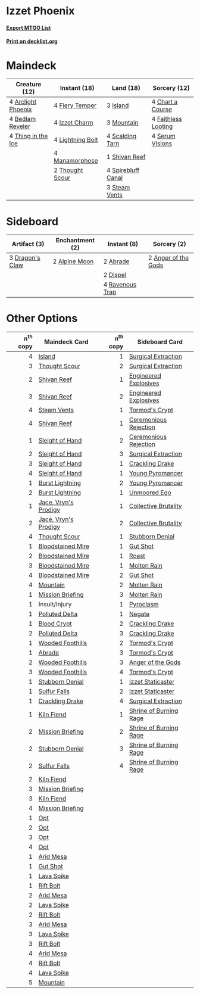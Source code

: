 # Izzet Phoenix

#### [Export MTGO List](../collection/Izzet%20Phoenix/Izzet%20Phoenix.txt)
#### [Print on decklist.org](http://decklist.org/?deckmain=4%09Arclight%20Phoenix%0A4%09Bedlam%20Reveler%0A4%09Chart%20a%20Course%0A4%09Faithless%20Looting%0A4%09Fiery%20Temper%0A3%09Island%0A4%09Izzet%20Charm%0A4%09Lightning%20Bolt%0A4%09Manamorphose%0A3%09Mountain%0A4%09Scalding%20Tarn%0A4%09Serum%20Visions%0A1%09Shivan%20Reef%0A4%09Spirebluff%20Canal%0A3%09Steam%20Vents%0A4%09Thing%20in%20the%20Ice%0A2%09Thought%20Scour&deckside=2%09Abrade%0A2%09Alpine%20Moon%0A2%09Anger%20of%20the%20Gods%0A2%09Dispel%0A3%09Dragon's%20Claw%0A4%09Ravenous%20Trap)
# Maindeck

|                                        Creature (12)                                        |                                       Instant (18)                                        |                                          Land (18)                                          |                                         Sorcery (12)                                         |
|---------------------------------------------------------------------------------------------|-------------------------------------------------------------------------------------------|---------------------------------------------------------------------------------------------|----------------------------------------------------------------------------------------------|
|4 [Arclight Phoenix](http://gatherer.wizards.com/Pages/Card/Details.aspx?multiverseid=452841)|4 [Fiery Temper](http://gatherer.wizards.com/Pages/Card/Details.aspx?multiverseid=108880)  |3 [Island](http://gatherer.wizards.com/Pages/Card/Details.aspx?multiverseid=439602)          |4 [Chart a Course](http://gatherer.wizards.com/Pages/Card/Details.aspx?multiverseid=435200)   |
|4 [Bedlam Reveler](http://gatherer.wizards.com/Pages/Card/Details.aspx?multiverseid=414415)  |4 [Izzet Charm](http://gatherer.wizards.com/Pages/Card/Details.aspx?multiverseid=425996)   |3 [Mountain](http://gatherer.wizards.com/Pages/Card/Details.aspx?multiverseid=439604)        |4 [Faithless Looting](http://gatherer.wizards.com/Pages/Card/Details.aspx?multiverseid=413670)|
|4 [Thing in the Ice](http://gatherer.wizards.com/Pages/Card/Details.aspx?multiverseid=409836)|4 [Lightning Bolt](http://gatherer.wizards.com/Pages/Card/Details.aspx?multiverseid=234704)|4 [Scalding Tarn](http://gatherer.wizards.com/Pages/Card/Details.aspx?multiverseid=426069)   |4 [Serum Visions](http://gatherer.wizards.com/Pages/Card/Details.aspx?multiverseid=425874)    |
|                                                                                             |4 [Manamorphose](http://gatherer.wizards.com/Pages/Card/Details.aspx?multiverseid=370568)  |1 [Shivan Reef](http://gatherer.wizards.com/Pages/Card/Details.aspx?multiverseid=442806)     |                                                                                              |
|                                                                                             |2 [Thought Scour](http://gatherer.wizards.com/Pages/Card/Details.aspx?multiverseid=438642) |4 [Spirebluff Canal](http://gatherer.wizards.com/Pages/Card/Details.aspx?multiverseid=417822)|                                                                                              |
|                                                                                             |                                                                                           |3 [Steam Vents](http://gatherer.wizards.com/Pages/Card/Details.aspx?multiverseid=405109)     |                                                                                              |


# Sideboard

|                                       Artifact (3)                                       |                                    Enchantment (2)                                     |                                       Instant (8)                                        |                                         Sorcery (2)                                          |
|------------------------------------------------------------------------------------------|----------------------------------------------------------------------------------------|------------------------------------------------------------------------------------------|----------------------------------------------------------------------------------------------|
|3 [Dragon's Claw](http://gatherer.wizards.com/Pages/Card/Details.aspx?multiverseid=243481)|2 [Alpine Moon](http://gatherer.wizards.com/Pages/Card/Details.aspx?multiverseid=447264)|2 [Abrade](http://gatherer.wizards.com/Pages/Card/Details.aspx?multiverseid=430772)       |2 [Anger of the Gods](http://gatherer.wizards.com/Pages/Card/Details.aspx?multiverseid=438682)|
|                                                                                          |                                                                                        |2 [Dispel](http://gatherer.wizards.com/Pages/Card/Details.aspx?multiverseid=201562)       |                                                                                              |
|                                                                                          |                                                                                        |4 [Ravenous Trap](http://gatherer.wizards.com/Pages/Card/Details.aspx?multiverseid=197537)|                                                                                              |


# Other Options

|*n*<sup>th</sup> copy|                                         Maindeck Card                                         |*n*<sup>th</sup> copy|                                         Sideboard Card                                          |
|--------------------:|-----------------------------------------------------------------------------------------------|--------------------:|-------------------------------------------------------------------------------------------------|
|                    4|[Island](http://gatherer.wizards.com/Pages/Card/Details.aspx?multiverseid=439602)              |                    1|[Surgical Extraction](http://gatherer.wizards.com/Pages/Card/Details.aspx?multiverseid=397706)   |
|                    3|[Thought Scour](http://gatherer.wizards.com/Pages/Card/Details.aspx?multiverseid=438642)       |                    2|[Surgical Extraction](http://gatherer.wizards.com/Pages/Card/Details.aspx?multiverseid=397706)   |
|                    2|[Shivan Reef](http://gatherer.wizards.com/Pages/Card/Details.aspx?multiverseid=442806)         |                    1|[Engineered Explosives](http://gatherer.wizards.com/Pages/Card/Details.aspx?multiverseid=370549) |
|                    3|[Shivan Reef](http://gatherer.wizards.com/Pages/Card/Details.aspx?multiverseid=442806)         |                    2|[Engineered Explosives](http://gatherer.wizards.com/Pages/Card/Details.aspx?multiverseid=370549) |
|                    4|[Steam Vents](http://gatherer.wizards.com/Pages/Card/Details.aspx?multiverseid=405109)         |                    1|[Tormod's Crypt](http://gatherer.wizards.com/Pages/Card/Details.aspx?multiverseid=389723)        |
|                    4|[Shivan Reef](http://gatherer.wizards.com/Pages/Card/Details.aspx?multiverseid=442806)         |                    1|[Ceremonious Rejection](http://gatherer.wizards.com/Pages/Card/Details.aspx?multiverseid=417613) |
|                    1|[Sleight of Hand](http://gatherer.wizards.com/Pages/Card/Details.aspx?multiverseid=6529)       |                    2|[Ceremonious Rejection](http://gatherer.wizards.com/Pages/Card/Details.aspx?multiverseid=417613) |
|                    2|[Sleight of Hand](http://gatherer.wizards.com/Pages/Card/Details.aspx?multiverseid=6529)       |                    3|[Surgical Extraction](http://gatherer.wizards.com/Pages/Card/Details.aspx?multiverseid=397706)   |
|                    3|[Sleight of Hand](http://gatherer.wizards.com/Pages/Card/Details.aspx?multiverseid=6529)       |                    1|[Crackling Drake](http://gatherer.wizards.com/Pages/Card/Details.aspx?multiverseid=452913)       |
|                    4|[Sleight of Hand](http://gatherer.wizards.com/Pages/Card/Details.aspx?multiverseid=6529)       |                    1|[Young Pyromancer](http://gatherer.wizards.com/Pages/Card/Details.aspx?multiverseid=413697)      |
|                    1|[Burst Lightning](http://gatherer.wizards.com/Pages/Card/Details.aspx?multiverseid=397662)     |                    2|[Young Pyromancer](http://gatherer.wizards.com/Pages/Card/Details.aspx?multiverseid=413697)      |
|                    2|[Burst Lightning](http://gatherer.wizards.com/Pages/Card/Details.aspx?multiverseid=397662)     |                    1|[Unmoored Ego](http://gatherer.wizards.com/Pages/Card/Details.aspx?multiverseid=452962)          |
|                    1|[Jace, Vryn's Prodigy](http://gatherer.wizards.com/Pages/Card/Details.aspx?multiverseid=439335)|                    1|[Collective Brutality](http://gatherer.wizards.com/Pages/Card/Details.aspx?multiverseid=414380)  |
|                    2|[Jace, Vryn's Prodigy](http://gatherer.wizards.com/Pages/Card/Details.aspx?multiverseid=439335)|                    2|[Collective Brutality](http://gatherer.wizards.com/Pages/Card/Details.aspx?multiverseid=414380)  |
|                    4|[Thought Scour](http://gatherer.wizards.com/Pages/Card/Details.aspx?multiverseid=438642)       |                    1|[Stubborn Denial](http://gatherer.wizards.com/Pages/Card/Details.aspx?multiverseid=386673)       |
|                    1|[Bloodstained Mire](http://gatherer.wizards.com/Pages/Card/Details.aspx?multiverseid=405094)   |                    1|[Gut Shot](http://gatherer.wizards.com/Pages/Card/Details.aspx?multiverseid=397673)              |
|                    2|[Bloodstained Mire](http://gatherer.wizards.com/Pages/Card/Details.aspx?multiverseid=405094)   |                    1|[Roast](http://gatherer.wizards.com/Pages/Card/Details.aspx?multiverseid=394667)                 |
|                    3|[Bloodstained Mire](http://gatherer.wizards.com/Pages/Card/Details.aspx?multiverseid=405094)   |                    1|[Molten Rain](http://gatherer.wizards.com/Pages/Card/Details.aspx?multiverseid=425928)           |
|                    4|[Bloodstained Mire](http://gatherer.wizards.com/Pages/Card/Details.aspx?multiverseid=405094)   |                    2|[Gut Shot](http://gatherer.wizards.com/Pages/Card/Details.aspx?multiverseid=397673)              |
|                    4|[Mountain](http://gatherer.wizards.com/Pages/Card/Details.aspx?multiverseid=439604)            |                    2|[Molten Rain](http://gatherer.wizards.com/Pages/Card/Details.aspx?multiverseid=425928)           |
|                    1|[Mission Briefing](http://gatherer.wizards.com/Pages/Card/Details.aspx?multiverseid=452794)    |                    3|[Molten Rain](http://gatherer.wizards.com/Pages/Card/Details.aspx?multiverseid=425928)           |
|                    1|Insult/Injury                                                                                  |                    1|[Pyroclasm](http://gatherer.wizards.com/Pages/Card/Details.aspx?multiverseid=4354)               |
|                    1|[Polluted Delta](http://gatherer.wizards.com/Pages/Card/Details.aspx?multiverseid=405104)      |                    1|[Negate](http://gatherer.wizards.com/Pages/Card/Details.aspx?multiverseid=447135)                |
|                    1|[Blood Crypt](http://gatherer.wizards.com/Pages/Card/Details.aspx?multiverseid=405093)         |                    2|[Crackling Drake](http://gatherer.wizards.com/Pages/Card/Details.aspx?multiverseid=452913)       |
|                    2|[Polluted Delta](http://gatherer.wizards.com/Pages/Card/Details.aspx?multiverseid=405104)      |                    3|[Crackling Drake](http://gatherer.wizards.com/Pages/Card/Details.aspx?multiverseid=452913)       |
|                    1|[Wooded Foothills](http://gatherer.wizards.com/Pages/Card/Details.aspx?multiverseid=405116)    |                    2|[Tormod's Crypt](http://gatherer.wizards.com/Pages/Card/Details.aspx?multiverseid=389723)        |
|                    1|[Abrade](http://gatherer.wizards.com/Pages/Card/Details.aspx?multiverseid=430772)              |                    3|[Tormod's Crypt](http://gatherer.wizards.com/Pages/Card/Details.aspx?multiverseid=389723)        |
|                    2|[Wooded Foothills](http://gatherer.wizards.com/Pages/Card/Details.aspx?multiverseid=405116)    |                    3|[Anger of the Gods](http://gatherer.wizards.com/Pages/Card/Details.aspx?multiverseid=438682)     |
|                    3|[Wooded Foothills](http://gatherer.wizards.com/Pages/Card/Details.aspx?multiverseid=405116)    |                    4|[Tormod's Crypt](http://gatherer.wizards.com/Pages/Card/Details.aspx?multiverseid=389723)        |
|                    1|[Stubborn Denial](http://gatherer.wizards.com/Pages/Card/Details.aspx?multiverseid=386673)     |                    1|[Izzet Staticaster](http://gatherer.wizards.com/Pages/Card/Details.aspx?multiverseid=253638)     |
|                    1|[Sulfur Falls](http://gatherer.wizards.com/Pages/Card/Details.aspx?multiverseid=241987)        |                    2|[Izzet Staticaster](http://gatherer.wizards.com/Pages/Card/Details.aspx?multiverseid=253638)     |
|                    1|[Crackling Drake](http://gatherer.wizards.com/Pages/Card/Details.aspx?multiverseid=452913)     |                    4|[Surgical Extraction](http://gatherer.wizards.com/Pages/Card/Details.aspx?multiverseid=397706)   |
|                    1|[Kiln Fiend](http://gatherer.wizards.com/Pages/Card/Details.aspx?multiverseid=438703)          |                    1|[Shrine of Burning Rage](http://gatherer.wizards.com/Pages/Card/Details.aspx?multiverseid=218018)|
|                    2|[Mission Briefing](http://gatherer.wizards.com/Pages/Card/Details.aspx?multiverseid=452794)    |                    2|[Shrine of Burning Rage](http://gatherer.wizards.com/Pages/Card/Details.aspx?multiverseid=218018)|
|                    2|[Stubborn Denial](http://gatherer.wizards.com/Pages/Card/Details.aspx?multiverseid=386673)     |                    3|[Shrine of Burning Rage](http://gatherer.wizards.com/Pages/Card/Details.aspx?multiverseid=218018)|
|                    2|[Sulfur Falls](http://gatherer.wizards.com/Pages/Card/Details.aspx?multiverseid=241987)        |                    4|[Shrine of Burning Rage](http://gatherer.wizards.com/Pages/Card/Details.aspx?multiverseid=218018)|
|                    2|[Kiln Fiend](http://gatherer.wizards.com/Pages/Card/Details.aspx?multiverseid=438703)          |                     |                                                                                                 |
|                    3|[Mission Briefing](http://gatherer.wizards.com/Pages/Card/Details.aspx?multiverseid=452794)    |                     |                                                                                                 |
|                    3|[Kiln Fiend](http://gatherer.wizards.com/Pages/Card/Details.aspx?multiverseid=438703)          |                     |                                                                                                 |
|                    4|[Mission Briefing](http://gatherer.wizards.com/Pages/Card/Details.aspx?multiverseid=452794)    |                     |                                                                                                 |
|                    1|[Opt](http://gatherer.wizards.com/Pages/Card/Details.aspx?multiverseid=435217)                 |                     |                                                                                                 |
|                    2|[Opt](http://gatherer.wizards.com/Pages/Card/Details.aspx?multiverseid=435217)                 |                     |                                                                                                 |
|                    3|[Opt](http://gatherer.wizards.com/Pages/Card/Details.aspx?multiverseid=435217)                 |                     |                                                                                                 |
|                    4|[Opt](http://gatherer.wizards.com/Pages/Card/Details.aspx?multiverseid=435217)                 |                     |                                                                                                 |
|                    1|[Arid Mesa](http://gatherer.wizards.com/Pages/Card/Details.aspx?multiverseid=426054)           |                     |                                                                                                 |
|                    1|[Gut Shot](http://gatherer.wizards.com/Pages/Card/Details.aspx?multiverseid=397673)            |                     |                                                                                                 |
|                    1|[Lava Spike](http://gatherer.wizards.com/Pages/Card/Details.aspx?multiverseid=370409)          |                     |                                                                                                 |
|                    1|[Rift Bolt](http://gatherer.wizards.com/Pages/Card/Details.aspx?multiverseid=370469)           |                     |                                                                                                 |
|                    2|[Arid Mesa](http://gatherer.wizards.com/Pages/Card/Details.aspx?multiverseid=426054)           |                     |                                                                                                 |
|                    2|[Lava Spike](http://gatherer.wizards.com/Pages/Card/Details.aspx?multiverseid=370409)          |                     |                                                                                                 |
|                    2|[Rift Bolt](http://gatherer.wizards.com/Pages/Card/Details.aspx?multiverseid=370469)           |                     |                                                                                                 |
|                    3|[Arid Mesa](http://gatherer.wizards.com/Pages/Card/Details.aspx?multiverseid=426054)           |                     |                                                                                                 |
|                    3|[Lava Spike](http://gatherer.wizards.com/Pages/Card/Details.aspx?multiverseid=370409)          |                     |                                                                                                 |
|                    3|[Rift Bolt](http://gatherer.wizards.com/Pages/Card/Details.aspx?multiverseid=370469)           |                     |                                                                                                 |
|                    4|[Arid Mesa](http://gatherer.wizards.com/Pages/Card/Details.aspx?multiverseid=426054)           |                     |                                                                                                 |
|                    4|[Rift Bolt](http://gatherer.wizards.com/Pages/Card/Details.aspx?multiverseid=370469)           |                     |                                                                                                 |
|                    4|[Lava Spike](http://gatherer.wizards.com/Pages/Card/Details.aspx?multiverseid=370409)          |                     |                                                                                                 |
|                    5|[Mountain](http://gatherer.wizards.com/Pages/Card/Details.aspx?multiverseid=439604)            |                     |                                                                                                 |

